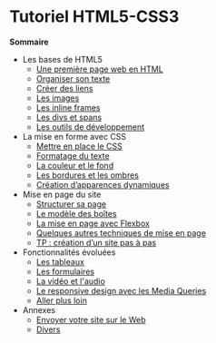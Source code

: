 # Tutoriel HTML5-CSS3

**Sommaire**
- Les bases de HTML5
  - [Une première page web en HTML](diapos/premierePageWeb.md)
  - [Organiser son texte](diapos/organiserSonTexte.md)
  - [Créer des liens](diapos/creerDesLiens.md)
  - [Les images](diapos/lesImages.md)
  - [Les inline frames](diapos/iframe.md)
  - [Les divs et spans](diapos/divEtSpan.md)
  - [Les outils de développement](diapos/outilsDev.md)
- La mise en forme avec CSS
  - [Mettre en place le CSS](diapos/mettreEnPlaceLeCss.md)
  - [Formatage du texte](diapos/formatageDuTexte.md)
  - [La couleur et le fond](diapos/laCouleurEtLeFond.md)
  - [Les bordures et les ombres](diapos/lesBorduresEtLesOmbres.md)
  - [Création d’apparences dynamiques](diapos/creationDApparencesDynamiques.md)
- Mise en page du site
  - [Structurer sa page](diapos/structurerSaPage.md)
  - [Le modèle des boîtes](diapos/leModeleDesBoites.md)
  - [La mise en page avec Flexbox](diapos/laMiseEnPageAvecFlexbox.md)
  - [Quelques autres techniques de mise en page](diapos/quelquesAutresTechniquesDeMiseEnPage.md)
  - [TP : création d’un site pas à pas](diapos/tpCreationDUnSitePasAPas.md)
- Fonctionnalités évoluées
  - [Les tableaux](diapos/lesTableaux.md)
  - [Les formulaires](diapos/lesFormulaires.md)
  - [La vidéo et l'audio](diapos/laVideoEtLAudio.md)
  - [Le responsive design avec les Media Queries](diapos/leResponsiveDesignAvecLesMediaQueries.md)
  - [Aller plus loin](diapos/allerPlusLoin.md)
- Annexes
  - [Envoyer votre site sur le Web](diapos/envoyerVotreSiteSurLeWeb.md)
  - [Divers](diapos/divers.md)
